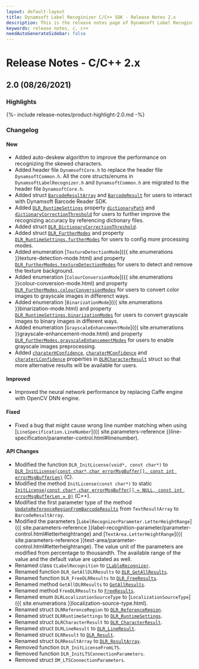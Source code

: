 ```yaml
---
layout: default-layout
title: Dynamsoft Label Recoginizer C/C++ SDK - Release Notes 2.x
description: This is the release notes page of Dynamsoft Label Recoginizer for C/C++ SDK version 2.x.
keywords: release notes, c, c++
needAutoGenerateSidebar: false
---
```


# Release Notes - C/C++ 2.x

## 2.0 (08/26/2021)

### Highlights

{%- include release-notes/product-highlight-2.0.md -%}

### Changelog
#### New
- Added auto-deskew algorithm to improve the performance on recognizing the skewed characters. 
- Added header file `DynamsoftCore.h` to replace the header file `DynamsoftCommon.h`. All the core structs/enums in `DynamsoftLabelRecognizer.h` and `DynamsoftCommon.h` are migrated to the header file `DynamsoftCore.h`.
- Added struct [`BarcodeResultArray`](../api-reference/barcode-result-array.md) and [`BarcodeResult`](../api-reference/barcode-result.md) for users to interact with Dynamsoft Barcode Reader SDK.
- Added [`DLR_RuntimeSettings`](../api-reference/dlr-runtime-settings.md) property [`dictionaryPath`](../api-reference/dlr-runtime-settings.md#dictionarypath) and [`dictionaryCorrectionThreshold`](../api-reference/dlr-runtime-settings.md#dictionarycorrectionthreshold) for users to further improve the recognizing accuracy by referencing dictionary files.
- Added struct [`DLR_DictionaryCorrectionThreshold`](../api-reference/dlr-dictionary-correction-threshold.md).
- Added struct [`DLR_FurtherModes`](../api-reference/dlr-further-modes.md) and property [`DLR_RuntimeSettings.furtherModes`](../api-reference/dlr-runtime-settings.md#furthermodes) for users to config more processing modes.
- Added enumeration [`TextureDetectionMode`]({{ site.enumerations }}texture-detection-mode.html) and property [`DLR_FurtherModes.textureDetectionModes`](../api-reference/dlr-further-modes.md#texturedetectionmodes) for users to detect and remove the texture background.
- Added enumeration [`ColourConversionMode`]({{ site.enumerations }}colour-conversion-mode.html) and property [`DLR_FurtherModes.colourConversionModes`](../api-reference/dlr-further-modes.md#colourconversionmodes) for users to convert color images to grayscale images in differenct ways.
- Added enumeration [`BinarizationMode`]({{ site.enumerations }}binarization-mode.html) and property [`DLR_RuntimeSettings.binarizationModes`](../api-reference/dlr-runtime-settings.md#binarizationmodes) for users to convert grayscale images to binary images in different ways.
- Added enumeration [`GrayscaleEnhancementMode`]({{ site.enumerations }}grayscale-enhancement-mode.html) and property [`DLR_FurtherModes.grayscaleEnhancementModes`](../api-reference/dlr-further-modes.md#grayscaleenhancementmodes) for users to enable grayscale images preprocessing. 
- Added [`charaterHConfidence`](../api-reference/dlr-character-result.md#characterhconfidence), [`charaterMConfidence`](../api-reference/dlr-character-result.md#charactermconfidence) and [`charaterLConfidence`](../api-reference/dlr-character-result.md#characterlconfidence) properties in [`DLRCharacterResult`](../api-reference/dlr-character-result.md) struct so that more alternative results will be available for users.


#### Improved
- Improved the neural network performance by replacing Caffe engine with OpenCV DNN engine.

#### Fixed
- Fixed a bug that might cause wrong line number matching when using [`LineSpecification.LineNumber`]({{ site.parameters-reference }}line-specification/parameter-control.html#linenumber).

#### API Changes
- Modified the function `DLR_InitLicense(void*, const char*)` to [`DLR_InitLicense(const char*,char errorMsgBuffer[], const int errorMsgBufferLen)`](../api-reference/label-recognizer-functions.md#dlr_initlicense) (C).
- Modified the method `InitLicense(const char*)` to static [`InitLicense(const char*,char errorMsgBuffer[] = NULL, const int errorMsgBufferLen = 0)`](../api-reference/label-recognizer.md#initlicense) (C++).
- Modified the first parameter type of the method [`UpdateReferenceRegionFromBarcodeResults`](../api-reference/label-recognizer.md#updatereferenceregionfrombarcoderesults) from `TextResultArray` to `BarcodeResultArray`.
- Modified the parameters [`LabelRecognizerParameter.LetterHeightRange`]({{ site.parameters-reference }}label-recognition-parameter/parameter-control.html#letterheightrange) and [`TextArea.LetterHeightRange`]({{ site.parameters-reference }}text-area/parameter-control.html#letterheightrange). The value unit of the parameters are modified from percentage to thousandth. The available range of the value and the default value are updated as well.
- Renamed class `CLabelRecognition` to [`CLableRecognizer`](../api-reference/label-recognizer.md).
- Renamed function `DLR_GetAllDLRResults` to [`DLR_GetAllResults`](../api-reference/label-recognizer-functions.md#dlr_getallresults).
- Renamed function `DLR_FreeDLRResults` to [`DLR_FreeResults`](../api-reference/label-recognizer-functions.md#dlr_freeresults).
- Renamed method `GetAllDLRResults` to [`GetAllResults`](../api-reference/label-recognizer.md#getallresults).
- Renamed method `FreeDLRResults` to [`FreeResults`](../api-reference/label-recognizer.md#freeresults).
- Renamed enum `DLRLocalizationSourceType` to [`LocalizationSourceType`]({{ site.enumerations }}localization-source-type.html).
- Renamed struct `DLRReferenceRegion` to [`DLR_ReferenceRegion`](../api-reference/dlr-reference-region.md).
- Renamed struct `DLRRuntimeSettings` to [`DLR_RuntimeSettings`](../api-reference/dlr-runtime-settings.md).
- Renamed struct `DLRCharacterResult` to [`DLR_CharacterResult`](../api-reference/dlr-character-result.md).
- Renamed struct `DLRLineResult` to [`DLR_LineResult`](../api-reference/dlr-line-result.md).
- Renamed struct `DLRResult` to [`DLR_Result`](../api-reference/dlr-result.md).
- Renamed struct `DLRResultArray` to [`DLR_ResultArray`](../api-reference/dlr-result-array.md).
- Removed function `DLR_InitLicenseFromLTS`.
- Removed function `DLR_InitLTSConnectionParameters`.
- Removed struct `DM_LTSConnectionParameters`.

